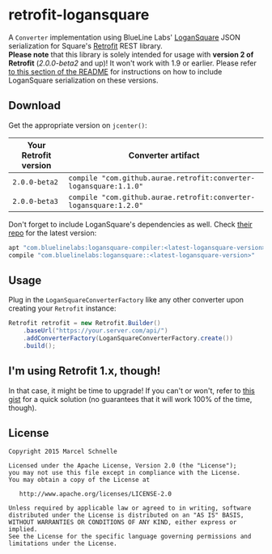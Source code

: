 # retrofit-logansquare

A `Converter` implementation using BlueLine Labs' [LoganSquare][logansquare] JSON serialization for Square's [Retrofit][retrofit] REST library.  
**Please note** that this library is solely intended for usage with **version 2 of Retrofit** (*2.0.0-beta2* and up)! It won't work with 1.9 or earlier. Please refer [to this section of the README](#retro1) for instructions on how to include LoganSquare serialization on these versions.

## Download

Get the appropriate version on `jcenter()`:

|Your Retrofit version|Converter artifact|
|---|---|
|`2.0.0-beta2`|`compile "com.github.aurae.retrofit:converter-logansquare:1.1.0"`|
|`2.0.0-beta3`|`compile "com.github.aurae.retrofit:converter-logansquare:1.2.0"`|

Don't forget to include LoganSquare's dependencies as well. Check [their repo][logansquare] for the latest version:

```groovy
apt "com.bluelinelabs:logansquare-compiler:<latest-logansquare-version>"
compile "com.bluelinelabs:logansquare::<latest-logansquare-version>"
```

## Usage

Plug in the `LoganSquareConverterFactory` like any other converter upon creating your `Retrofit` instance:

```java
Retrofit retrofit = new Retrofit.Builder()
    .baseUrl("https://your.server.com/api/")
    .addConverterFactory(LoganSquareConverterFactory.create())
    .build();
```

<a name="retro1"></a>
## I'm using Retrofit 1.x, though!

In that case, it might be time to upgrade! If you can't or won't, refer to [this gist][v1gist] for a quick solution (no guarantees that it will work 100% of the time, though).

## License

	Copyright 2015 Marcel Schnelle

	Licensed under the Apache License, Version 2.0 (the "License");
	you may not use this file except in compliance with the License.
	You may obtain a copy of the License at

	   http://www.apache.org/licenses/LICENSE-2.0

	Unless required by applicable law or agreed to in writing, software
	distributed under the License is distributed on an "AS IS" BASIS,
	WITHOUT WARRANTIES OR CONDITIONS OF ANY KIND, either express or implied.
	See the License for the specific language governing permissions and
	limitations under the License.

  [logansquare]: https://github.com/bluelinelabs/LoganSquare
  [retrofit]: https://github.com/square/retrofit
  [v1gist]: https://gist.github.com/aurae/8427b93b27483763d9cb
 